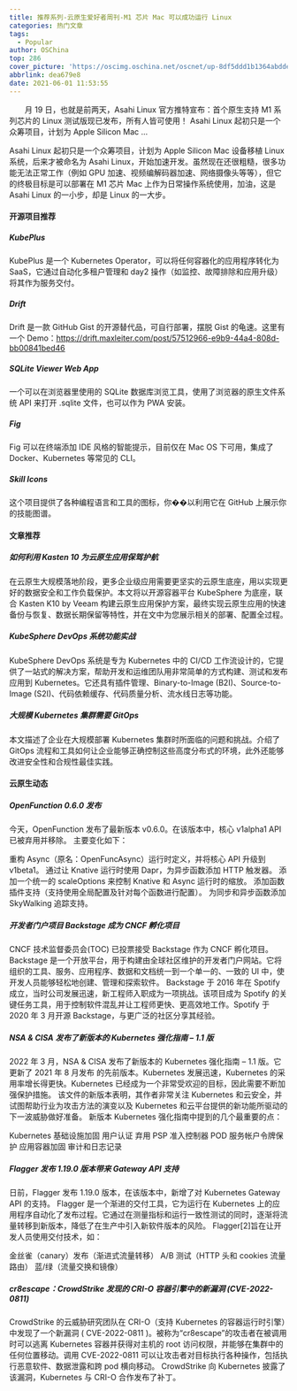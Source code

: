 ```yaml
---
title: 推荐系列-云原生爱好者周刊-M1 芯片 Mac 可以成功运行 Linux
categories: 热门文章
tags:
  - Popular
author: OSChina
top: 286
cover_picture: 'https://oscimg.oschina.net/oscnet/up-8df5ddd1b1364abddecc9c565eee7eb5499.png'
abbrlink: dea679e8
date: 2021-06-01 11:53:55
---
```


&emsp;&emsp;月 19 日，也就是前两天，Asahi Linux 官方推特宣布：首个原生支持 M1 系列芯片的 Linux 测试版现已发布，所有人皆可使用！ Asahi Linux 起初只是一个众筹项目，计划为 Apple Silicon Mac ...
<!-- more -->

                                                                                                                    
Asahi Linux 起初只是一个众筹项目，计划为 Apple Silicon Mac 设备移植 Linux 系统，后来才被命名为 Asahi Linux，开始加速开发。虽然现在还很粗糙，很多功能无法正常工作（例如 GPU 加速、视频编解码器加速、网络摄像头等等），但它的终极目标是可以部署在 M1 芯片 Mac 上作为日常操作系统使用，加油，这是 Asahi Linux 的一小步，却是 Linux 的一大步。 
 
#### 开源项目推荐 
##### KubePlus 
KubePlus 是一个 Kubernetes Operator，可以将任何容器化的应用程序转化为 SaaS，它通过自动化多租户管理和 day2 操作（如监控、故障排除和应用升级）将其作为服务交付。 
 
##### Drift 
Drift 是一款 GitHub Gist 的开源替代品，可自行部署，摆脱 Gist 的龟速。这里有一个 Demo：https://drift.maxleiter.com/post/57512966-e9b9-44a4-808d-bb00841bed46 
 
##### SQLite Viewer Web App 
一个可以在浏览器里使用的 SQLite 数据库浏览工具，使用了浏览器的原生文件系统 API 来打开 .sqlite 文件，也可以作为 PWA 安装。 
 
##### Fig 
Fig 可以在终端添加 IDE 风格的智能提示，目前仅在 Mac OS 下可用，集成了 Docker、Kubernetes 等常见的 CLI。 
 
 
##### Skill Icons 
这个项目提供了各种编程语言和工具的图标，你��以利用它在 GitHub 上展示你的技能图谱。 
 
#### 文章推荐 
##### 如何利用 Kasten 10 为云原生应用保驾护航 
在云原生大规模落地阶段，更多企业级应用需要更坚实的云原生底座，用以实现更好的数据安全和工作负载保护。本文将以开源容器平台 KubeSphere 为底座，联合 Kasten K10 by Veeam 构建云原生应用保护方案，最终实现云原生应用的快速备份与恢复、数据长期保留等特性，并在文中为您展示相关的部署、配置全过程。 
##### KubeSphere DevOps 系统功能实战 
KubeSphere DevOps 系统是专为 Kubernetes 中的 CI/CD 工作流设计的，它提供了一站式的解决方案，帮助开发和运维团队用非常简单的方式构建、测试和发布应用到 Kubernetes。它还具有插件管理、Binary-to-Image (B2I)、Source-to-Image (S2I)、代码依赖缓存、代码质量分析、流水线日志等功能。 
 
##### 大规模 Kubernetes 集群需要 GitOps 
本文描述了企业在大规模部署 Kubernetes 集群时所面临的问题和挑战。介绍了 GitOps 流程和工具如何让企业能够正确控制这些高度分布式的环境，此外还能够改进安全性和合规性最佳实践。 
#### 云原生动态 
##### OpenFunction 0.6.0 发布 
今天，OpenFunction 发布了最新版本 v0.6.0。在该版本中，核心 v1alpha1 API 已被弃用并移除。 
主要变化如下： 
 
 重构 Async（原名：OpenFuncAsync）运行时定义，并将核心 API 升级到 v1beta1。 
 通过让 Knative 运行时使用 Dapr，为异步函数添加 HTTP 触发器。 
 添加一个统一的 scaleOptions 来控制 Knative 和 Async 运行时的缩放。 
 添加函数插件支持（支持使用全局配置及针对每个函数进行配置）。 
 为同步和异步函数添加 SkyWalking 追踪支持。 
 
##### 开发者门户项目 Backstage 成为 CNCF 孵化项目 
CNCF 技术监督委员会(TOC) 已投票接受 Backstage 作为 CNCF 孵化项目。 
Backstage 是一个开放平台，用于构建由全球社区维护的开发者门户网站。它将组织的工具、服务、应用程序、数据和文档统一到一个单一的、一致的 UI 中，使开发人员能够轻松地创建、管理和探索软件。 
Backstage 于 2016 年在 Spotify 成立，当时公司发展迅速，新工程师入职成为一项挑战。该项目成为 Spotify 的关键任务工具，用于控制软件混乱并让工程师更快、更高效地工作。Spotify 于 2020 年 3 月开源 Backstage，与更广泛的社区分享其经验。 
##### NSA & CISA 发布了新版本的 Kubernetes 强化指南 – 1.1 版 
2022 年 3 月，NSA & CISA 发布了新版本的 Kubernetes 强化指南 – 1.1 版。它更新了 2021 年 8 月发布 的先前版本。Kubernetes 发展迅速，Kubernetes 的采用率增长得更快。Kubernetes 已经成为一个非常受欢迎的目标，因此需要不断加强保护措施。 
该文件的新版本表明，其作者非常关注 Kubernetes 和云安全，并试图帮助行业为攻击方法的演变以及 Kubernetes 和云平台提供的新功能所驱动的下一波威胁做好准备。 
新版本 Kubernetes 强化指南中提到的几个最重要的点： 
 
 Kubernetes 基础设施加固 
 用户认证 
 弃用 PSP 
 准入控制器 
 POD 服务帐户令牌保护 
 应用容器加固 
 审计和日志记录 
 
##### Flagger 发布 1.19.0 版本带来 Gateway API 支持 
日前，Flagger 发布 1.19.0 版本，在该版本中，新增了对 Kubernetes Gateway API 的支持。 
Flagger 是一个渐进的交付工具，它为运行在 Kubernetes 上的应用程序自动化了发布过程。它通过在测量指标和运行一致性测试的同时，逐渐将流量转移到新版本，降低了在生产中引入新软件版本的风险。 
Flagger[2]旨在让开发人员使用交付技术，如： 
 
 金丝雀（canary）发布（渐进式流量转移） 
 A/B 测试（HTTP 头和 cookies 流量路由） 
 蓝/绿（流量交换和镜像） 
 
##### cr8escape：CrowdStrike 发现的 CRI-O 容器引擎中的新漏洞 (CVE-2022-0811) 
CrowdStrike 的云威胁研究团队在 CRI-O（支持 Kubernetes 的容器运行时引擎）中发现了一个新漏洞 ( CVE-2022-0811 )。被称为“cr8escape”的攻击者在被调用时可以逃离 Kubernetes 容器并获得对主机的 root 访问权限，并能够在集群中的任何位置移动。调用 CVE-2022-0811 可以让攻击者对目标执行各种操作，包括执行恶意软件、数据泄露和跨 pod 横向移动。 
CrowdStrike 向 Kubernetes 披露了该漏洞，Kubernetes 与 CRI-O 合作发布了补丁。 

                                        